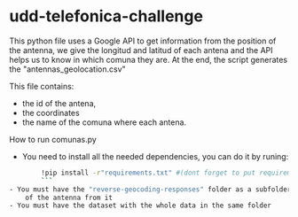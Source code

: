 ﻿# udd-telefonica-challenge
This python file uses a Google API to get information from the position of the antenna,
we give the longitud and latitud of each antena and the API helps us to know in which 
comuna they are. At the end, the script generates the "antennas_geolocation.csv"

This file contains:
- the id of the antena,
- the coordinates
- the name of the comuna where each antena. 

How to run comunas.py

- You need to install all the needed dependencies, you can do it by runing:
```sh
		!pip install -r"requirements.txt" #(dont forget to put requirements.txt file in the same folder)
		```
- You must have the "reverse-geocoding-responses" folder as a subfolder so the script can take the information
	of the antenna from it
- You must have the dataset with the whole data in the same folder
